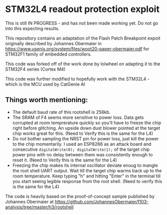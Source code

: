 # STM32L4 readout protection exploit

This is still IN PROGRESS - and has not been made working yet. Do not go into this expecting results.

This repository contains an adaptation of the Flash Patch Breakpoint expoit originally described by Johannes Obermaier in https://www.usenix.org/system/files/woot20-paper-obermaier.pdf for STM32F1 family of embedded controllers.

This code was forked off of the work done by lolwheel on adapting it to the STM32F4 series (Cortex M4)

This code was further modified to hopefully work with the STM32L4 - which is the MCU used by CatGenie AI

## Things worth mentioning:
* The default baud rate of this rootshell is 256kb.
* The SRAM of F4 seems more sensitive to power loss. Data gets corrupted at room temprerature quickly so you'll have to freeze the chip right before glitching. An upside down dust blower pointed at the target chip works great for this. (Need to Verify this is the same for the L4)
* Do not bother sampling the NRST pin for power loss, just kill the power to the chip momentarily. I used an ESP8266 as an attack board and consecutive `digitalWrite(0); digitalWrite(1);` of the target chip power pins with no delay between them was consistently enough to reset it. (Need to Verify this is the same for the L4)
* Freezing the chip makes its internal oscillator deviate enoug to mangle the root shell UART output. Wait till the target chip warms back up to the room temperature. Keep typing "h" and hitting "Enter" in the terminal till you start seeing legible response from the root shell. (Need to verify this is the same for the L4)

The code is heavily based on the proof-of-concept sample published by Johannes Obermaier at https://github.com/JohannesObermaier/f103-analysis/tree/master/h3/rootshell
